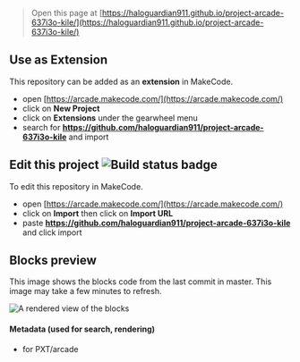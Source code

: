  


> Open this page at [https://haloguardian911.github.io/project-arcade-637i3o-kile/](https://haloguardian911.github.io/project-arcade-637i3o-kile/)

## Use as Extension

This repository can be added as an **extension** in MakeCode.

* open [https://arcade.makecode.com/](https://arcade.makecode.com/)
* click on **New Project**
* click on **Extensions** under the gearwheel menu
* search for **https://github.com/haloguardian911/project-arcade-637i3o-kile** and import

## Edit this project ![Build status badge](https://github.com/haloguardian911/project-arcade-637i3o-kile/workflows/MakeCode/badge.svg)

To edit this repository in MakeCode.

* open [https://arcade.makecode.com/](https://arcade.makecode.com/)
* click on **Import** then click on **Import URL**
* paste **https://github.com/haloguardian911/project-arcade-637i3o-kile** and click import

## Blocks preview

This image shows the blocks code from the last commit in master.
This image may take a few minutes to refresh.

![A rendered view of the blocks](https://github.com/haloguardian911/project-arcade-637i3o-kile/raw/master/.github/makecode/blocks.png)

#### Metadata (used for search, rendering)

* for PXT/arcade
<script src="https://makecode.com/gh-pages-embed.js"></script><script>makeCodeRender("{{ site.makecode.home_url }}", "{{ site.github.owner_name }}/{{ site.github.repository_name }}");</script>
